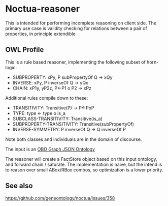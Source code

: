 # Noctua-reasoner

This is intended for performing incomplete reasoning on client
side. The primary use case is validity checking for relations between
a pair of properties, in principle extendible

## OWL Profile

This is a rule based reasoner, implementing the following subset of horn-logic:

 * SUBPROPERTY: xPy, P subPropertyOf Q -> xQy
 * INVERSE: xPy, P inverseOf Q -> yQx
 * CHAIN: xP1y, yP2z, P<-P1 o P2 -> xPz

Additional rules compile down to these:

 * TRANSITIVITY: Transitive(P) -> P<-PoP
 * TYPE: type <- type o is_a
 * SUBCLASS-TRANSITIVITY: Transitive(is_a)
 * SUBPROPERTY-TRANSITIVITY: Transitive(subPropertyOf)
 * INVERSE-SYMMETRY: P inverseOf Q -> Q inverseOf P

Note both classes and individuals are in the domain of discourse. 

The input is an [OBO Graph JSON Ontology](https://github.com/geneontology/obographs)

The reasoner will create a FactStore object based on this input
ontology, and forward chain / saturate. The implementation is naive,
but the intend is to reason over small ABox/RBox combos, so
optimization is a lower priority.


## See also

https://github.com/geneontology/noctua/issues/358
